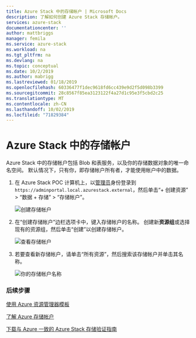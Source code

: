 ```yaml
---
title: Azure Stack 中的存储帐户 | Microsoft Docs
description: 了解如何创建 Azure Stack 存储帐户。
services: azure-stack
documentationcenter: ''
author: mattbriggs
manager: femila
ms.service: azure-stack
ms.workload: na
ms.tgt_pltfrm: na
ms.devlang: na
ms.topic: conceptual
ms.date: 10/2/2019
ms.author: mabrigg
ms.lastreviewed: 01/18/2019
ms.openlocfilehash: 60336477f1dec9618fd6cc439e9d2f5d098b3399
ms.sourcegitcommit: 28c8567f85ea3123122f4a27d1c95e3f5cbd2c25
ms.translationtype: MT
ms.contentlocale: zh-CN
ms.lasthandoff: 10/02/2019
ms.locfileid: "71829384"
---
```

# <a name="storage-accounts-in-azure-stack"></a>Azure Stack 中的存储帐户

Azure Stack 中的存储帐户包括 Blob 和表服务，以及你的存储数据对象的唯一命名空间。 默认情况下，只有你，即存储帐户所有者，才能使用帐户中的数据。

1. 在 Azure Stack POC 计算机上，以[管理员](../asdk/asdk-connect.md)身份登录到 `https://adminportal.local.azurestack.external`，然后单击“+ 创建资源” > “数据 + 存储” > “存储帐户”。

   ![创建存储帐户](media/azure-stack-provision-storage-account/image01.png)
2. 在“创建存储帐户”边栏选项卡中，键入存储帐户的名称。 创建新**资源组**或选择现有的资源组，然后单击“创建”以创建存储帐户。

   ![查看存储帐户](media/azure-stack-provision-storage-account/image02.png)
3. 若要查看新存储帐户，请单击“所有资源”，然后搜索该存储帐户并单击其名称。

    ![你的存储帐户名称](media/azure-stack-provision-storage-account/image03.png)

### <a name="next-steps"></a>后续步骤
[使用 Azure 资源管理器模板](../user/azure-stack-arm-templates.md)

[了解 Azure 存储帐户](/azure/storage/common/storage-create-storage-account)

[下载与 Azure 一致的 Azure Stack 存储验证指南](https://aka.ms/azurestacktp1doc)
